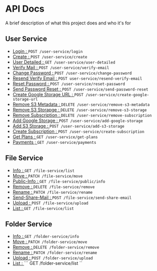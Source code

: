 
# API Docs

A brief description of what this project does and who it's for


## User Service

 - [Login : ](https://github.com/ZaidKhan43/APIDocs/blob/master/User_service/Login.md) ``` POST /user-service/login ```
 - [Create : ](https://github.com/ZaidKhan43/APIDocs/blob/master/User_service/create.md) ``` POST /user-service/create ```
 - [User Detailed : ](https://github.com/ZaidKhan43/APIDocs/blob/master/User_service/user%20details.md) ``` GET /user-service/user-detailed ```
 - [Verify Mail : ](https://github.com/ZaidKhan43/APIDocs/blob/master/User_service/Verify%20Mail.md) ``` POST /user-service/verify-email ```
 - [Change Password : ](https://github.com/ZaidKhan43/APIDocs/blob/master/User_service/Change%20Password.md) ``` POST /user-service/change-password ```
 - [Resend Verify Email : ](https://github.com/ZaidKhan43/APIDocs/blob/master/User_service/Resend%20Verify%20Email.md) ``` POST user-service/resend-verify-email ```
 - [Reset Password : ](https://github.com/ZaidKhan43/APIDocs/blob/master/User_service/Reset%20Password.md) ``` POST /user-service/reset-password ```
 - [Send Password Reset : ](https://github.com/ZaidKhan43/APIDocs/blob/master/User_service/Send%20Password%20Reset.md) ``` POST /user-service/send-password-reset ```
 - [Create Google Storage URL : ](https://github.com/ZaidKhan43/APIDocs/blob/master/User_service/Create%20google%20Storage%20URL.md) ``` POST /user-service/create-google-storage-url ```
 - [Remove S3 Metadata : ](https://github.com/ZaidKhan43/APIDocs/blob/master/User_service/Remove%20S3%20MetaData.md) ```DELETE /user-service/remove-s3-metadata ```
 - [Remove S3 Storapge : ](https://github.com/ZaidKhan43/APIDocs/blob/master/User_service/Remove%20S3%20Storage.md) ```DELETE /user-service/remove-s3-storage ```
 - [Remove Subscription : ](https://github.com/ZaidKhan43/APIDocs/blob/master/User_service/Remove%20Subscription.md) ```DELETE /user-service/remove-subscription ```
 - [Add Google Storage : ](https://github.com/ZaidKhan43/APIDocs/blob/master/User_service/Add%20Google%20Storage.md) ``` POST /user-service/add-google-storage ```
 - [Add S3 Storage : ](https://github.com/ZaidKhan43/APIDocs/blob/master/User_service/Add%20S3%20Storage%20.md) ``` POST /user-service/add-s3-storage ```
 - [Create Subscription : ](https://github.com/ZaidKhan43/APIDocs/blob/master/User_service/Create%20Subscription.md) ``` POST /user-service/create-subscription ```
 - [Get Plans : ](https://github.com/ZaidKhan43/APIDocs/blob/master/User_service/Get%20Plans.md) ``` GET /user-service/get-plans ```
 - [Payments ; ](https://github.com/ZaidKhan43/APIDocs/blob/master/User_service/Payments.md) ```GET /user-service/payments ```


## File Service

 - [Info : ](https://github.com/ZaidKhan43/APIDocs/blob/master/File%20Service/File-Service-Info.md) ``` GET /file-service/list ```
 - [Move : ](https://github.com/ZaidKhan43/APIDocs/blob/master/File%20Service/File-Service-Move.md) ``` PATCH /file-service/move ```
 - [Public-Info : ](https://github.com/ZaidKhan43/APIDocs/blob/master/File%20Service/File-Service-Public-Info.md) ```GET /file-service/public/info ```
 - [Remove : ](https://github.com/ZaidKhan43/APIDocs/blob/master/File%20Service/File-Service-Remove.md) ```DELETE /file-service/remove ```
 - [Rename : ](https://github.com/ZaidKhan43/APIDocs/blob/master/File%20Service/File-Service-Rename.md) ```PATCH /file-service/rename ```
 - [Send-Share-Mail : ](https://github.com/ZaidKhan43/APIDocs/blob/master/File%20Service/File-Service-Send-Share-Mail%20(1).md) ```POST /file-service/send-share-email ```
 - [Upload : ](https://github.com/ZaidKhan43/APIDocs/blob/master/File%20Service/File-Service-Upload.md) ```POST /file-service/upload ```
 - [List : ](https://github.com/ZaidKhan43/APIDocs/blob/master/File%20Service/File-Service-list.md) ```GET /file-service/list ```

## Folder Service

- [Info : ](https://github.com/ZaidKhan43/APIDocs/blob/master/Folder%20Service/Folder-Service-Info.md) ``` GET /folder-service/info ```
- [Move : ](https://github.com/ZaidKhan43/APIDocs/blob/master/Folder%20Service/Folder-Service-Move.md) ``` PATCH /folder-service/move ```
- [Remove : ](https://github.com/ZaidKhan43/APIDocs/blob/master/Folder%20Service/Folder-Service-Remove.md) ``` DELETE /folder-service/remove ```
- [Rename : ](https://github.com/ZaidKhan43/APIDocs/blob/master/Folder%20Service/Folder-Service-Rename.md) ``` PATCH /folder-service/rename ``` 
- [Upload : ](https://github.com/ZaidKhan43/APIDocs/blob/master/Folder%20Service/Folder-Service-Upload.md) ``` POST /folder-service/upload ```
- [List : ](https://github.com/ZaidKhan43/APIDocs/blob/master/Folder%20Service/Folder-Service-list.md) ``` GET /folder-service/list ``
 
